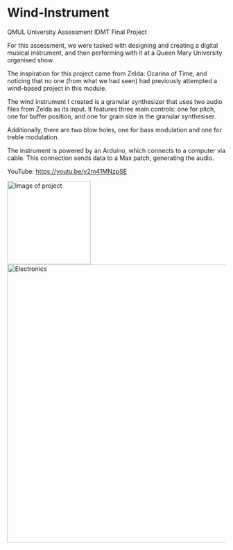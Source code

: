 # Wind-Instrument
QMUL University Assessment IDMT Final Project


For this assessment, we were tasked with designing and creating a digital musical instrument, and then performing with it at a Queen Mary University organised show.

The inspiration for this project came from Zelda: Ocarina of Time, and noticing that no one (from what we had seen) had previously attempted a wind-based project in this module.

The wind instrument I created is a granular synthesizer that uses two audio files from Zelda as its input. It features three main controls: one for pitch, one for buffer position, and one for grain size in the granular synthesiser.

Additionally, there are two blow holes, one for bass modulation and one for treble modulation.

The instrument is powered by an Arduino, which connects to a computer via cable. This connection sends data to a Max patch, generating the audio.

YouTube: https://youtu.be/y2m41MNzpSE


<img width="192" alt="Image of project" src="https://github.com/Bastow2000/Wind-Instrument/assets/77554338/70402f64-5328-4bab-ac2f-6e177f7e9c54">

<img width="643" alt="Electronics" src="https://github.com/Bastow2000/Wind-Instrument/assets/77554338/f20943ba-9eca-49e7-b77b-d4c33a81efd2">
